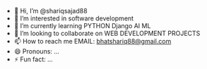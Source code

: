 - 👋 Hi, I’m @shariqsajad88
- 👀 I’m interested in software development
- 🌱 I’m currently learning PYTHON Django AI ML
- 💞️ I’m looking to collaborate on WEB DEVELOPMENT PROJECTS
- 📫 How to reach me EMAIL: bhatshariq88@gmail.com
- 😄 Pronouns: ...
- ⚡ Fun fact: ...

<!---
shariqsajad88/shariqsajad88 is a ✨ special ✨ repository because its `README.md` (this file) appears on your GitHub profile.
You can click the Preview link to take a look at your changes.
--->
